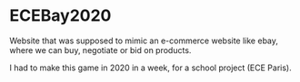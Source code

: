 # ECEBay2020

Website that was supposed to mimic an e-commerce website like ebay, where we can buy, negotiate or bid on products.

I had to make this game in 2020 in a week, for a school project (ECE Paris). 
